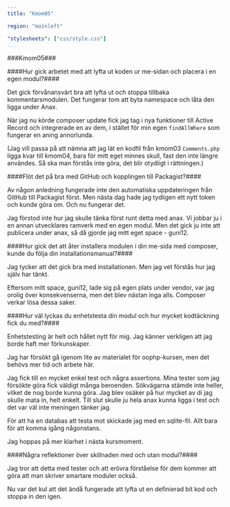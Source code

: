 ```yaml
---
title: "Kmom05"

region: "mainleft"

"stylesheets": ["css/style.css"]
...
```


###Kmom05###

####Hur gick arbetet med att lyfta ut koden ur me-sidan och placera i en egen modul?####

Det gick förvånansvärt bra att lyfta ut och stoppa tillbaka kommentarsmodulen. Det fungerar tom att byta namespace och låta den ligga under Anax.

När jag nu körde composer update fick jag tag i nya funktioner till Active Record och integrerade en av dem, i stället för min egen `findAllWhere` som fungerar en aning annorlunda.

(Jag vill passa på att nämna att jag lät en kodfil från kmom03 `Comments.php` ligga kvar till kmom04, bara för mitt eget minnes skull, fast den inte längre användes. Så ska man förstås inte göra, det blir otydligt i rättningen.)

####Flöt det på bra med GitHub och kopplingen till Packagist?####

Av någon anledning fungerade inte den automatiska uppdateringen från GitHub till Packagist först. Men nästa dag hade jag tydligen ett nytt token och kunde göra om. Och nu fungerar det.

Jag förstod inte hur jag skulle tänka först runt detta med anax. Vi jobbar ju i en annan utvecklares ramverk med en egen modul. Men det gick ju inte att publicera under anax, så då gjorde jag mitt eget space - guni12.

####Hur gick det att åter installera modulen i din me-sida med composer, kunde du följa din installationsmanual?####

Jag tycker att det gick bra med installationen. Men jag vet förstås hur jag själv har tänkt.

Eftersom mitt space, guni12, lade sig på egen plats under vendor, var jag orolig över konsekvenserna, men det blev nästan inga alls. Composer verkar lösa dessa saker.

####Hur väl lyckas du enhetstesta din modul och hur mycket kodtäckning fick du med?####

Enhetstesting är helt och hållet nytt för mig. Jag känner verkligen att jag borde haft mer förkunskaper.

Jag har försökt gå igenom lite av materialet för oophp-kursen, men det behövs mer tid och arbete här.

Jag fick till en mycket enkel test och några assertions. Mina tester som jag försökte göra fick väldigt många beroenden. Sökvägarna stämde inte heller, vilket de nog borde kunna göra. Jag blev osäker på hur mycket av di jag skulle mata in, helt enkelt. Till slut skulle ju hela anax kunna ligga i test och det var väl inte meningen tänker jag.

För att ha en databas att testa mot skickade jag med en sqlite-fil. Allt bara för att komma igång någonstans.

Jag hoppas på mer klarhet i nästa kursmoment.

####Några reflektioner över skillnaden med och utan modul?####

Jag tror att detta med tester och att erövra förståelse för dem kommer att göra att man skriver smartare moduler också.

Nu var det kul att det ändå fungerade att lyfta ut en definierad bit kod och stoppa in den igen.


